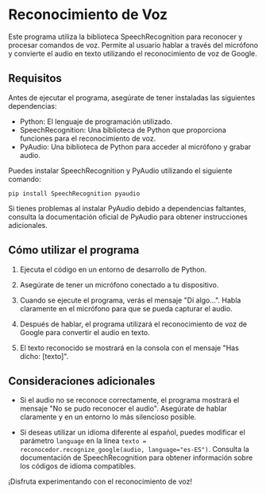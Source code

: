 # Reconocimiento de Voz

Este programa utiliza la biblioteca SpeechRecognition para reconocer y procesar comandos de voz. Permite al usuario hablar a través del micrófono y convierte el audio en texto utilizando el reconocimiento de voz de Google.

## Requisitos

Antes de ejecutar el programa, asegúrate de tener instaladas las siguientes dependencias:

- Python: El lenguaje de programación utilizado.
- SpeechRecognition: Una biblioteca de Python que proporciona funciones para el reconocimiento de voz.
- PyAudio: Una biblioteca de Python para acceder al micrófono y grabar audio.

Puedes instalar SpeechRecognition y PyAudio utilizando el siguiente comando:

```shell
pip install SpeechRecognition pyaudio
```

Si tienes problemas al instalar PyAudio debido a dependencias faltantes, consulta la documentación oficial de PyAudio para obtener instrucciones adicionales.

## Cómo utilizar el programa

1. Ejecuta el código en un entorno de desarrollo de Python.

2. Asegúrate de tener un micrófono conectado a tu dispositivo.

3. Cuando se ejecute el programa, verás el mensaje "Di algo...". Habla claramente en el micrófono para que se pueda capturar el audio.

4. Después de hablar, el programa utilizará el reconocimiento de voz de Google para convertir el audio en texto.

5. El texto reconocido se mostrará en la consola con el mensaje "Has dicho: [texto]".

## Consideraciones adicionales

- Si el audio no se reconoce correctamente, el programa mostrará el mensaje "No se pudo reconocer el audio". Asegúrate de hablar claramente y en un entorno lo más silencioso posible.

- Si deseas utilizar un idioma diferente al español, puedes modificar el parámetro `language` en la línea `texto = reconocedor.recognize_google(audio, language="es-ES")`. Consulta la documentación de SpeechRecognition para obtener información sobre los códigos de idioma compatibles.

¡Disfruta experimentando con el reconocimiento de voz!
